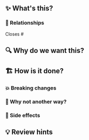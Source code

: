 <!-- This template is a guideline; use your own judgement to write a description that is easy to read and will help get the PR reviewed quickly and accurately -->

<!-- Please add a short, clear title that states what this PR changes -->
<!-- Tag your PR with all of the following tags that are relevant:
  * `fix` if your PR includes a fix for unintentional behavior;
  * `feature` if your PR includes new functionality;
  * `breaking-change` if your PR includes a change that may break existing clients;
  * `ignore-release` if your PR should not be included in release notes (for example if it's exclusively related to maintenance and/or CI).
If one of these tags is not available, contact somebody from the beardgame/owners team.
-->

## ✨ What's this?
<!-- Describe clearly and concisely what this PR changes -->

### 🔗 Relationships
<!-- Mention any issues or PRs that are connected to this -->

Closes #

## 🔍 Why do we want this?
<!-- Describe the reason for making this change -->

## 🏗 How is it done?
<!-- Describe how the changes are implemented, list the different parts the changes consist of if it's more than one -->

### 💥 Breaking changes
<!-- List all breaking changes you made, if any -->

### 🔬 Why not another way?
<!-- Are there other possible solutions? Tell us why you didn't go with those -->

### 🦋 Side effects
<!-- If there are (possible) side effects, something left unfinished or otherwise affected -->

## 💡 Review hints
<!-- Give pointers to help reviewers validate the changes, give a list of things that should be tested, show before/after screenshots, etc. -->
